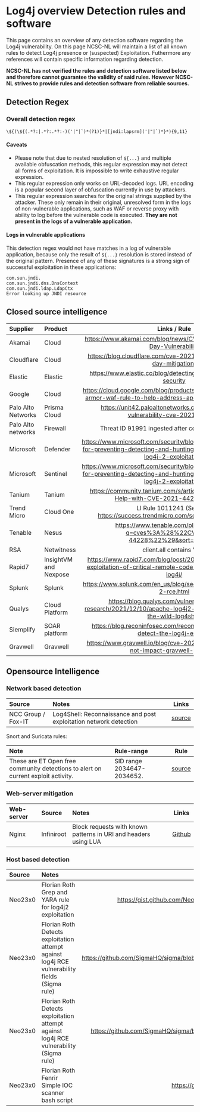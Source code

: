 # Log4j overview Detection rules and software

This page contains an overview of any detection software regarding the Log4j vulnerability. On this page NCSC-NL will maintain a list of all known rules to detect Log4j presence or (suspected) Exploitation. Futhermore any references will contain specific information regarding detection.

**NCSC-NL has not verified the rules and detection software listed below and therefore cannot guarantee the validity of said rules.
However NCSC-NL strives to provide rules and detection software from reliable sources.**

## Detection Regex

### Overall detection regex

```plain
\${(\${(.*?:|.*?:.*?:-)('|"|`)*(?1)}*|[jndi:lapsrm]('|"|`)*}*){9,11}
```

#### Caveats
- Please note that due to nested resolution of `${...}` and multiple available obfuscation methods, this regular expression may not detect all forms of exploitation. It is impossible to write exhaustive regular expression.
- This regular expression only works on URL-decoded logs. URL encoding is a popular second layer of obfuscation currently in use by attackers.
- This regular expression searches for the original strings supplied by the attacker. These only remain in their original, unresolved form in the logs of non-vulnerable applications, such as WAF or reverse proxy with ability to log before the vulnerable code is executed. **They are not present in the logs of a vulnerable application.**

#### Logs in vulnerable applications

This detection regex would not have matches in a log of vulnerable application, because only the result of `${...}` resolution is stored instead of the original pattern. Presence of any of these signatures is a strong sign of successful exploitation in these applications:

```plain
com.sun.jndi.
com.sun.jndi.dns.DnsContext
com.sun.jndi.ldap.LdapCtx
Error looking up JNDI resource
```

## Closed source intelligence

| Supplier        | Product         | Links / Rule|
|:----------------|:----------------|:---------------:|
| Akamai       | Cloud | https://www.akamai.com/blog/news/CVE-2021-44228-Zero-Day-Vulnerability |
| Cloudflare   | Cloud | https://blog.cloudflare.com/cve-2021-44228-log4j-rce-0-day-mitigation/ |
| Elastic      | Elastic | https://www.elastic.co/blog/detecting-log4j2-with-elastic-security |
| Google       | Cloud | https://cloud.google.com/blog/products/identity-security/cloud-armor-waf-rule-to-help-address-apache-log4j-vulnerability |
| Palo Alto Networks   | Prisma Cloud | https://unit42.paloaltonetworks.com/apache-log4j-vulnerability-cve-2021-44228/ |
| Palo Alto networks   | Firewall | Threat ID 91991 ingested after content update 8498 |
| Microsoft    | Defender | https://www.microsoft.com/security/blog/2021/12/11/guidance-for-preventing-detecting-and-hunting-for-cve-2021-44228-log4j-2-exploitation/ |
| Microsoft    | Sentinel| https://www.microsoft.com/security/blog/2021/12/11/guidance-for-preventing-detecting-and-hunting-for-cve-2021-44228-log4j-2-exploitation/ |
| Tanium   | Tanium | https://community.tanium.com/s/article/How-Tanium-Can-Help-with-CVE-2021-44228-Log4Shell |
| Trend Micro   | Cloud One| LI Rule 1011241 (See also https://success.trendmicro.com/solution/000289946) |
| Tenable  | Nesus | https://www.tenable.com/plugins/search?q=cves%3A%28%22CVE-2021-44228%22%29&sort=&page=1 |
| RSA  | Netwitness | client.all contains "${j" || client.all contains "${J" for possible exploitation use direction = 'outbound' && filetype = 'java class' |
| Rapid7   | InsightVM and Nexpose | https://www.rapid7.com/blog/post/2021/12/10/widespread-exploitation-of-critical-remote-code-execution-in-apache-log4j/ |
| Splunk | Splunk | https://www.splunk.com/en_us/blog/security/log-jammin-log4j-2-rce.html |
| Qualys  | Cloud Platform | https://blog.qualys.com/vulnerabilities-threat-research/2021/12/10/apache-log4j2-zero-day-exploited-in-the-wild-log4shell |
| Siemplify  | SOAR platform | https://blog.reconinfosec.com/recons-soar-playbook-to-detect-the-log4j-exploit/ |
| Gravwell     | Gravwell | https://www.gravwell.io/blog/cve-2021-44228-log4j-does-not-impact-gravwell-products |

## Opensource Intelligence


### Network based detection
| Source      | Notes        | Links |
|:----------------|:----------------|:---------------:|
|  NCC Group / Fox-IT | Log4Shell: Reconnaissance and post exploitation network detection | [source](https://research.nccgroup.com/2021/12/12/log4shell-reconnaissance-and-post-exploitation-network-detection/) |

Snort and Suricata rules:

| Note             | Rule-range        | Rule |
|:----------------|:----------------|:---------------:|
| These are ET Open free community detections to alert on current exploit activity.  | SID range 2034647-2034652. | [source](https://rules.emergingthreatspro.com/open/) |

### Web-server mitigation
| Web-server      | Source          | Notes           | Links |
|:----------------|:----------------|:----------------|:---------------:|
| Nginx           | Infiniroot      | Block requests with known patterns in URI and headers using LUA | [Github](https://github.com/infiniroot/nginx-mitigate-log4shell) |


### Host based detection

| Source      | Notes        | Links |
|:----------------|:----------------|:---------------:|
| Neo23x0   | Florian Roth Grep and YARA rule for log4j2 exploitation | https://gist.github.com/Neo23x0/e4c8b03ff8cdf1fa63b7d15db6e3860b |
| Neo23x0   | Florian Roth Detects exploitation attempt against log4j RCE vulnerability fields (Sigma rule) | https://github.com/SigmaHQ/sigma/blob/master/rules/web/web_cve_2021_44228_log4j_fields.yml |
| Neo23x0   | Florian Roth Detects exploitation attempt against log4j RCE vulnerability (Sigma rule) | https://github.com/SigmaHQ/sigma/blob/master/rules/web/web_cve_2021_44228_log4j.yml |
| Neo23x0   | Florian Roth Fenrir Simple IOC scanner bash script | https://github.com/Neo23x0/Fenrir |
